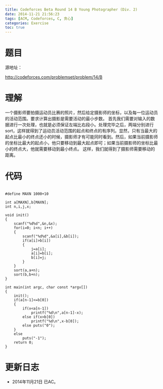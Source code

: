 ```yaml
---
title: Codeforces Beta Round 14 B Young Photographer (Div. 2)
date: 2014-11-21 21:56:23
tags: [ACM, Codeforces, C, 贪心]
categories: Exercise
toc: true
---
```

# 题目
源地址：

http://codeforces.com/problemset/problem/14/B

# 理解
一个摄影师要拍摄运动员比赛的照片，然后给定摄影师的坐标，以及每一位运动员的活动范围。要求计算出摄影是需要活动的最小步数。
首先我们需要对输入的数据进行一次处理，也就是必须保证左端比右段小。处理完毕之后，两端分别进行sort，这样就得到了运动员活动范围的起点和终点的有序列。显然，只有当最大的起点比最小的终点还小的时候，摄影师才有可能同时看到。然后，如果当前摄影师的坐标比最大的起点小，他只要移动到最大起点即可；如果当前摄影师的坐标比最小的终点大，他就需要移动到最小终点。
这样，我们就得到了摄影师需要移动的距离。

<!-- more -->

# 代码

```

#define MAXN 1000+10

int a[MAXN],b[MAXN];
int n,i,j,x;

void init()
{
    scanf("%d%d",&n,&x);
    for(i=0; i<n; i++)
    {
        scanf("%d%d",&a[i],&b[i]);
        if(a[i]>b[i])
        {
            j=a[i];
            a[i]=b[i];
            b[i]=j;
        }
    }
    sort(a,a+n);
    sort(b,b+n);
}

int main(int argc, char const *argv[])
{
    init();
    if(a[n-1]<=b[0])
    {
        if(x<a[n-1])
            printf("%d\n",a[n-1]-x);
        else if(x>b[0])
            printf("%d\n",x-b[0]);
        else puts("0");
    }
    else
        puts("-1");
    return 0;
}

```

# 更新日志
- 2014年11月21日 已AC。